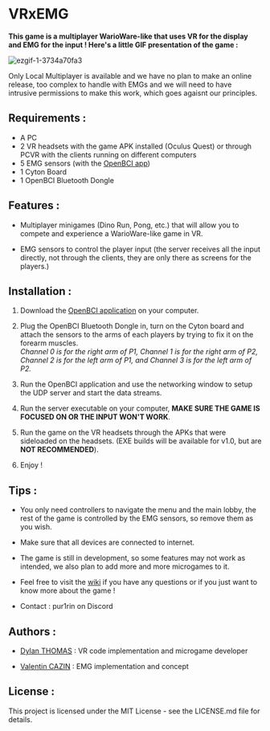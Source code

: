 # VRxEMG

**This game is a multiplayer WarioWare-like that uses VR for the display and EMG for the input ! Here's a little GIF presentation of the game :**  


![ezgif-1-3734a70fa3](https://github.com/user-attachments/assets/8d47364c-e549-408a-89e6-3b2de164ba5f)  


Only Local Multiplayer is available and we have no plan to make an online release, too complex to handle with EMGs and we will need to have intrusive permissions to make this work, which goes agaisnt our principles. 


## Requirements :

- A PC
- 2 VR headsets with the game APK installed (Oculus Quest) or through PCVR with the clients running on different computers
- 5 EMG sensors (with the [OpenBCI app](https://openbci.com/downloads))
- 1 Cyton Board
- 1 OpenBCI Bluetooth Dongle 


## Features :

- Multiplayer minigames (Dino Run, Pong, etc.) that will allow you to compete and experience a WarioWare-like game in VR.
  
- EMG sensors to control the player input (the server receives all the input directly, not through the clients, they are only there as screens for the players.)


## Installation :

1. Download the [OpenBCI application](https://openbci.com/downloads) on your computer.

2. Plug the OpenBCI Bluetooth Dongle in, turn on the Cyton board and attach the sensors to the arms of each players by trying to fix it on the forearm muscles.  
*Channel 0 is for the right arm of P1, Channel 1 is for the right arm of P2, Channel 2 is for the left arm of P1, and Channel 3 is for the left arm of P2.*

3. Run the OpenBCI application and use the networking window to setup the UDP server and start the data streams. 

4. Run the server executable on your computer, **MAKE SURE THE GAME IS FOCUSED ON OR THE INPUT WON'T WORK**.

5. Run the game on the VR headsets through the APKs that were sideloaded on the headsets. (EXE builds will be available for v1.0, but are **NOT RECOMMENDED**).

6. Enjoy !


## Tips :

- You only need controllers to navigate the menu and the main lobby, the rest of the game is controlled by the EMG sensors, so remove them as you wish.

- Make sure that all devices are connected to internet.

- The game is still in development, so some features may not work as intended, we also plan to add more and more microgames to it.

- Feel free to visit the [wiki](https://github.com/idesemi-weekly/EMGVRMINIGAMES/wiki) if you have any questions or if you just want to know more about the game !

- Contact : pur1rin on Discord


## Authors :

- [Dylan THOMAS](https://github.com/Dylouwu) : VR code implementation and microgame developer

- [Valentin CAZIN](https://github.com/ItsMyRainbow) : EMG implementation and concept


## License :


This project is licensed under the MIT License - see the LICENSE.md file for details.
